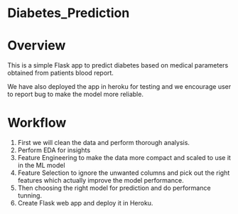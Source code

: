 # Diabetes_Prediction

# Overview
This is a simple Flask app to predict diabetes based on medical parameters obtained from patients blood report.

We have also deployed the app in heroku for testing and we encourage user to report bug to make the model more reliable.

# Workflow
1. First we will clean the data and perform thorough analysis.
2. Perform EDA for insights
3. Feature Engineering to make the data more compact and scaled to use it in the ML model
4. Feature Selection to ignore the unwanted columns and pick out the right features which actually improve the model performance.
5. Then choosing the right model for prediction and do performance tunning.
6. Create Flask web app and deploy it in Heroku.